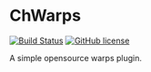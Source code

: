 # ChWarps

[![Build Status](https://travis-ci.com/ChProgrammer/ChWarps.svg?branch=main)](https://travis-ci.com/ChProgrammer/ChWarps)
[![GitHub license](https://img.shields.io/github/license/ChProgrammer/ChWarps?style=flat-square)](https://github.com/ChProgrammer/ChWarps/blob/master/LICENSE)

A simple opensource warps plugin.

